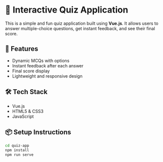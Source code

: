 # 🧠 Interactive Quiz Application

This is a simple and fun quiz application built using **Vue.js**. It allows users to answer multiple-choice questions, get instant feedback, and see their final score.

## 🚀 Features
- Dynamic MCQs with options
- Instant feedback after each answer
- Final score display
- Lightweight and responsive design

## 🛠️ Tech Stack
- Vue.js
- HTML5 & CSS3
- JavaScript

## 📦 Setup Instructions

```bash
cd quiz-app
npm install
npm run serve
